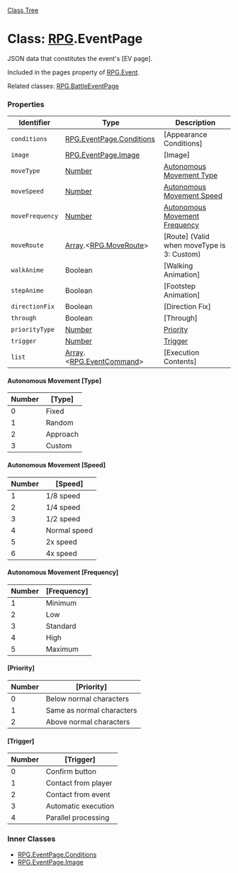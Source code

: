 [Class Tree](index.md)

# Class: [RPG](RPG.md).EventPage
JSON data that constitutes the event's [EV page].

Included in the pages property of [RPG.Event](RPG.Event.md).

Related classes: [RPG.BattleEventPage](RPG.BattleEventPage.md)

### Properties

| Identifier          | Type                                         | Description                                 |
|---------------------|----------------------------------------------|---------------------------------------------|
| `conditions`        | [RPG.EventPage.Conditions](RPG.EventPage.Conditions.md) | [Appearance Conditions]                     |
| `image`             | [RPG.EventPage.Image](RPG.EventPage.Image.md) | [Image]                                    |
| `moveType`          | [Number](Number.md)                          | [Autonomous Movement Type](RPG.EventPage.md#autonomous-movement-type) |
| `moveSpeed`         | [Number](Number.md)                          | [Autonomous Movement Speed](RPG.EventPage.md#autonomous-movement-speed) |
| `moveFrequency`     | [Number](Number.md)                          | [Autonomous Movement Frequency](RPG.EventPage.md#autonomous-movement-frequency) |
| `moveRoute`         | [Array](Array.md).&lt;[RPG.MoveRoute](RPG.MoveRoute.md)&gt; | [Route] (Valid when moveType is 3: Custom) |
| `walkAnime`         | Boolean                                      | [Walking Animation]                         |
| `stepAnime`         | Boolean                                      | [Footstep Animation]                        |
| `directionFix`      | Boolean                                      | [Direction Fix]                            |
| `through`           | Boolean                                      | [Through]                                  |
| `priorityType`      | [Number](Number.md)                          | [Priority](RPG.EventPage.md#priority)     |
| `trigger`           | [Number](Number.md)                          | [Trigger](RPG.EventPage.md#trigger)       |
| `list`              | [Array](Array.md).&lt;[RPG.EventCommand](RPG.EventCommand.md)&gt; | [Execution Contents]                        |

#### Autonomous Movement [Type]

| Number | [Type]      |
|--------|-------------|
| 0      | Fixed       |
| 1      | Random      |
| 2      | Approach    |
| 3      | Custom      |

#### Autonomous Movement [Speed]

| Number | [Speed]      |
|--------|--------------|
| 1      | 1/8 speed    |
| 2      | 1/4 speed    |
| 3      | 1/2 speed    |
| 4      | Normal speed |
| 5      | 2x speed     |
| 6      | 4x speed     |

#### Autonomous Movement [Frequency]

| Number | [Frequency]  |
|--------|--------------|
| 1      | Minimum      |
| 2      | Low          |
| 3      | Standard     |
| 4      | High         |
| 5      | Maximum      |

#### [Priority]

| Number | [Priority]  |
|--------|--------------|
| 0      | Below normal characters |
| 1      | Same as normal characters |
| 2      | Above normal characters |

#### [Trigger]

| Number | [Trigger]  |
|--------|------------|
| 0      | Confirm button |
| 1      | Contact from player |
| 2      | Contact from event |
| 3      | Automatic execution |
| 4      | Parallel processing |

### Inner Classes

* [RPG.EventPage.Conditions](RPG.EventPage.Conditions.md)
* [RPG.EventPage.Image](RPG.EventPage.Image.md)
